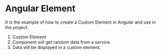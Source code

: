 # Angular Element

It is the example of how to create a Custom Element in Angular and use in the project.

1. Custom Element
2. Component will get random data from a service
3. Data will be displayed in a custom element.